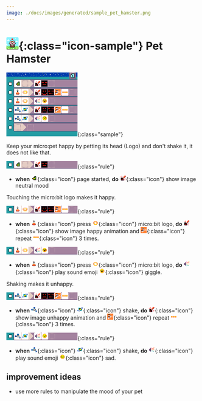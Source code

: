 ```yaml
---
image: ./docs/images/generated/sample_pet_hamster.png
---
```


# ![Pet hamster icon](../images/generated/icon_sample_pet_hamster.png){:class="icon-sample"} Pet Hamster

![Pet Hamster MicroCode program](../images/generated/sample_pet_hamster.png){:class="sample"}

Keep your micro:pet happy by petting
its head (Logo) and don't shake it, it does not like that.

![when page started, paint screen neutral](../images/generated/sample_pet_hamster_page_1_rule_1.png){:class="rule"}

-   **when** ![page start](../images/generated/icon_S1.png){:class="icon"} page started, **do** ![screen](../images/generated/icon_A5.png){:class="icon"} show image neutral mood

Touching the micro:bit logo makes it happy.

![when touch logo, print happy on screen](../images/generated/sample_pet_hamster_page_1_rule_2.png){:class="rule"}

-   **when** ![press](../images/generated/icon_S2.png){:class="icon"} press ![logo](../images/generated/icon_F7.png){:class="icon"} micro:bit logo, **do** ![screen](../images/generated/icon_A5.png){:class="icon"} show image happy animation and ![repeat](../images/generated/icon_M23.png){:class="icon"} repeat ![value 3](../images/generated/icon_M8.png){:class="icon"} 3 times.

![when touch logo, play giggle sound](../images/generated/sample_pet_hamster_page_1_rule_3.png){:class="rule"}

-   **when** ![press](../images/generated/icon_S2.png){:class="icon"} press ![logo](../images/generated/icon_F7.png){:class="icon"} micro:bit logo, **do** ![speaker](../images/generated/icon_A2.png){:class="icon"} play sound emoji ![emoji giggle](../images/generated/icon_M19giggle.png){:class="icon"} giggle.

Shaking makes it unhappy.

![when touch logo, print frowney on screen](../images/generated/sample_pet_hamster_page_1_rule_4.png){:class="rule"}

-   **when** ![accelerometer](../images/generated/icon_S3.png){:class="icon"} ![shake](../images/generated/icon_F17_shake.png){:class="icon"} shake, **do** ![screen](../images/generated/icon_A5.png){:class="icon"} show image unhappy animation and ![repeat](../images/generated/icon_M23.png){:class="icon"} repeat ![value 3](../images/generated/icon_M8.png){:class="icon"} 3 times.

![when touch logo, play sad sound](../images/generated/sample_pet_hamster_page_1_rule_5.png){:class="rule"}

-   **when** ![accelerometer](../images/generated/icon_S3.png){:class="icon"} ![shake](../images/generated/icon_F17_shake.png){:class="icon"} shake, **do** ![speaker](../images/generated/icon_A2.png){:class="icon"} play sound emoji ![emoji sad](../images/generated/icon_M19sad.png){:class="icon"} sad.

## improvement ideas

-   use more rules to manipulate the mood of your pet
